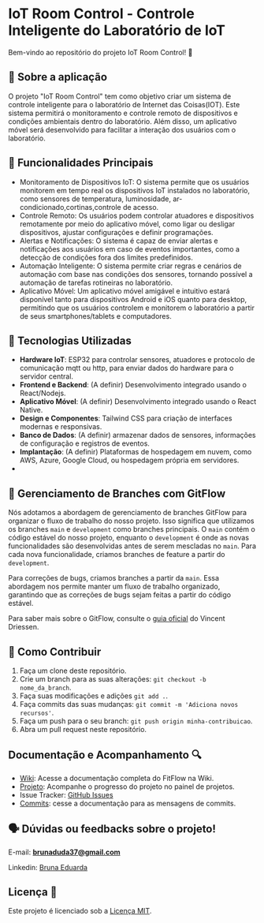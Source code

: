 # IoT Room Control - Controle Inteligente do Laboratório de IoT

Bem-vindo ao repositório do projeto IoT Room Control! 💪

## 💬 Sobre a aplicação 
O projeto "IoT Room Control" tem como objetivo criar um sistema de controle inteligente para o laboratório de Internet das Coisas(IOT). Este sistema permitirá o monitoramento e controle remoto de dispositivos e condições ambientais dentro do laboratório. Além disso, um aplicativo móvel será desenvolvido para facilitar a interação dos usuários com o laboratório.

## :memo: Funcionalidades Principais 

- Monitoramento de Dispositivos IoT: O sistema permite que os usuários monitorem em tempo real os dispositivos IoT instalados no laboratório, como sensores de temperatura, luminosidade, ar-condicionado,cortinas,controle de acesso.
- Controle Remoto: Os usuários podem controlar atuadores e dispositivos remotamente por meio do aplicativo móvel, como ligar ou desligar dispositivos, ajustar configurações e definir programações.
- Alertas e Notificações: O sistema é capaz de enviar alertas e notificações aos usuários em caso de eventos importantes, como a detecção de condições fora dos limites predefinidos.
- Automação Inteligente: O sistema permite criar regras e cenários de automação com base nas condições dos sensores, tornando possível a automação de tarefas rotineiras no laboratório.
- Aplicativo Móvel: Um aplicativo móvel amigável e intuitivo estará disponível tanto para dispositivos Android e iOS quanto para desktop, permitindo que os usuários controlem e monitorem o laboratório a partir de seus smartphones/tablets e computadores.

## 🚀 Tecnologias Utilizadas 
- **Hardware IoT**: ESP32 para controlar sensores, atuadores e protocolo de comunicação mqtt ou http, para enviar dados do hardware para o servidor central.
- **Frontend e Backend**: (A definir) Desenvolvimento integrado usando o React/Nodejs.
- **Aplicativo Móvel**: (A definir) Desenvolvimento integrado usando o React Native.
- **Design e Componentes**: Tailwind CSS para criação de interfaces modernas e responsivas.
- **Banco de Dados**: (A definir) armazenar dados de sensores, informações de configuração e registros de eventos.
- **Implantação**: (A definir) Plataformas de hospedagem em nuvem, como AWS, Azure, Google Cloud, ou hospedagem própria em servidores.
- 
## 🌿 Gerenciamento de Branches com GitFlow 

Nós adotamos a abordagem de gerenciamento de branches GitFlow para organizar o fluxo de trabalho do nosso projeto. Isso significa que utilizamos os branches `main` e `development` como branches principais. O `main` contém o código estável do nosso projeto, enquanto o `development` é onde as novas funcionalidades são desenvolvidas antes de serem mescladas no `main`. Para cada nova funcionalidade, criamos branches de feature a partir do `development`.

Para correções de bugs, criamos branches a partir da `main`. Essa abordagem nos permite manter um fluxo de trabalho organizado, garantindo que as correções de bugs sejam feitas a partir do código estável.

Para saber mais sobre o GitFlow, consulte o [guia oficial](https://nvie.com/posts/a-successful-git-branching-model/) do Vincent Driessen.

## 🤝 Como Contribuir 

1. Faça um clone deste repositório.
2. Crie um branch para as suas alterações: `git checkout -b nome_da_branch`.
3. Faça suas modificações e adições `git add .`.
4. Faça commits das suas mudanças: `git commit -m 'Adiciona novos recursos'`.
5. Faça um push para o seu branch: `git push origin minha-contribuicao`.
6. Abra um pull request neste repositório.

## Documentação e Acompanhamento 🔍

- [Wiki](https://github.com/fullstackclub-labs/fitflow/wiki): Acesse a documentação completa do FitFlow na Wiki.
- [Projeto](https://github.com/users/BrunaEduarda03/projects/1): Acompanhe o progresso do projeto no painel de projetos.
- Issue Tracker: [GitHub Issues](https://github.com/BrunaEduarda03/IOTRoomControl/issues)
- [Commits](https://www.conventionalcommits.org/en/v1.0.0/): cesse a documentação para as mensagens de commits.

## :speaking_head:  Dúvidas ou feedbacks sobre o projeto!

E-mail: [**brunaduda37@gmail.com**](mailto:brunaduda37@gmail.com)

Linkedin: [Bruna Eduarda](https://www.linkedin.com/in/bruna-eduarda-a06a1b18b/)



## Licença 📝

Este projeto é licenciado sob a [Licença MIT](LICENSE).
